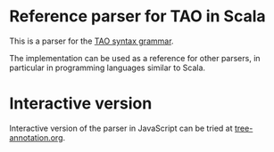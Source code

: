 # Reference parser for TAO in Scala

This is a parser for the [TAO syntax grammar](https://www.tree-annotation.org/#grammar).

The implementation can be used as a reference for other parsers, in particular in programming languages similar to Scala.

# Interactive version

Interactive version of the parser in JavaScript can be tried at [tree-annotation.org](https://tree-annotation.org/parser.html).